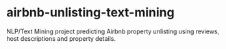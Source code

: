 # airbnb-unlisting-text-mining
NLP/Text Mining project predicting Airbnb property unlisting using reviews, host descriptions and property details.
